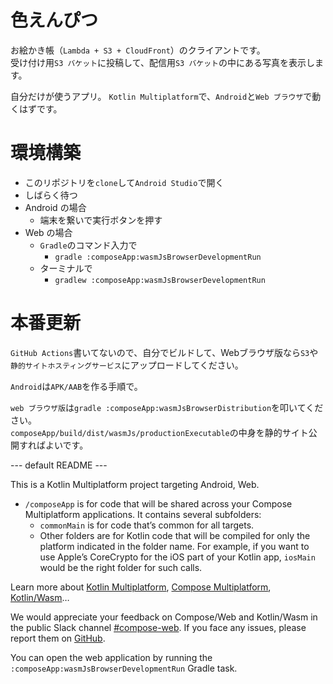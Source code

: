# 色えんぴつ
お絵かき帳（`Lambda + S3 + CloudFront`）のクライアントです。  
受け付け用`S3 バケット`に投稿して、配信用`S3 バケット`の中にある写真を表示します。

自分だけが使うアプリ。
`Kotlin Multiplatform`で、`Android`と`Web ブラウザ`で動くはずです。

# 環境構築
- このリポジトリを`clone`して`Android Studio`で開く
- しばらく待つ
- Android の場合
  - 端末を繋いで実行ボタンを押す
- Web の場合
  - `Gradle`のコマンド入力で
    - `gradle :composeApp:wasmJsBrowserDevelopmentRun`
  - ターミナルで
    - `gradlew :composeApp:wasmJsBrowserDevelopmentRun`

# 本番更新
`GitHub Actions`書いてないので、自分でビルドして、Webブラウザ版なら`S3`や`静的サイトホスティングサービス`にアップロードしてください。  

`Android`は`APK/AAB`を作る手順で。

`web ブラウザ版`は`gradle :composeApp:wasmJsBrowserDistribution`を叩いてください。  
`composeApp/build/dist/wasmJs/productionExecutable`の中身を静的サイト公開すればよいです。

--- default README ---

This is a Kotlin Multiplatform project targeting Android, Web.

* `/composeApp` is for code that will be shared across your Compose Multiplatform applications.
  It contains several subfolders:
  - `commonMain` is for code that’s common for all targets.
  - Other folders are for Kotlin code that will be compiled for only the platform indicated in the folder name.
    For example, if you want to use Apple’s CoreCrypto for the iOS part of your Kotlin app,
    `iosMain` would be the right folder for such calls.


Learn more about [Kotlin Multiplatform](https://www.jetbrains.com/help/kotlin-multiplatform-dev/get-started.html),
[Compose Multiplatform](https://github.com/JetBrains/compose-multiplatform/#compose-multiplatform),
[Kotlin/Wasm](https://kotl.in/wasm/)…

We would appreciate your feedback on Compose/Web and Kotlin/Wasm in the public Slack channel [#compose-web](https://slack-chats.kotlinlang.org/c/compose-web).
If you face any issues, please report them on [GitHub](https://github.com/JetBrains/compose-multiplatform/issues).

You can open the web application by running the `:composeApp:wasmJsBrowserDevelopmentRun` Gradle task.